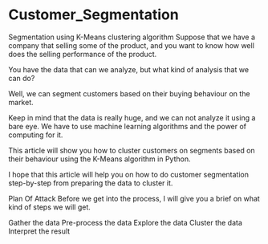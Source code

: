 # Customer_Segmentation
Segmentation using K-Means clustering algorithm
Suppose that we have a company that selling some of the product, and you want to know how well does the selling performance of the product.

You have the data that can we analyze, but what kind of analysis that we can do?

Well, we can segment customers based on their buying behaviour on the market.

Keep in mind that the data is really huge, and we can not analyze it using a bare eye. We have to use machine learning algorithms and the power of computing for it.

This article will show you how to cluster customers on segments based on their behaviour using the K-Means algorithm in Python.

I hope that this article will help you on how to do customer segmentation step-by-step from preparing the data to cluster it.

Plan Of Attack
Before we get into the process, I will give you a brief on what kind of steps we will get.

Gather the data
Pre-process the data
Explore the data
Cluster the data
Interpret the result
